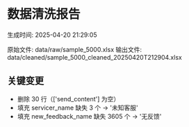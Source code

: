 # 数据清洗报告

生成时间: 2025-04-20 21:29:05

原始文件: data/raw/sample_5000.xlsx
输出文件: data/cleaned/sample_5000_cleaned_20250420T212904.xlsx

## 关键变更

- 删除 30 行（['send_content'] 为空）
- 填充 servicer_name 缺失 3 个 → '未知客服'
- 填充 new_feedback_name 缺失 3605 个 → '无反馈'